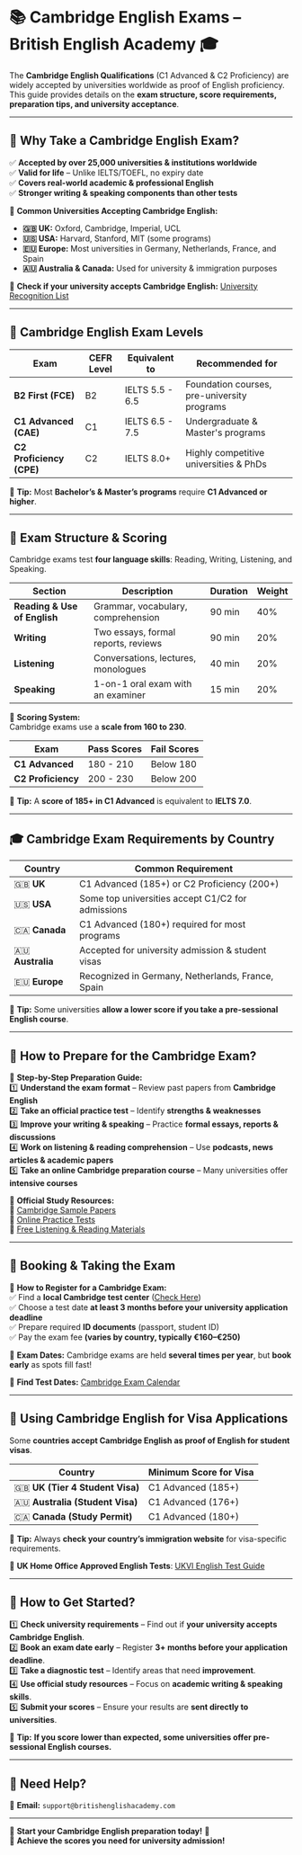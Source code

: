 # 📚 Cambridge English Exams – British English Academy 🎓  

The **Cambridge English Qualifications** (C1 Advanced & C2 Proficiency) are widely accepted by universities worldwide as proof of English proficiency.  
This guide provides details on the **exam structure, score requirements, preparation tips, and university acceptance**.

---

## 📌 Why Take a Cambridge English Exam?  
✅ **Accepted by over 25,000 universities & institutions worldwide**  
✅ **Valid for life** – Unlike IELTS/TOEFL, no expiry date  
✅ **Covers real-world academic & professional English**  
✅ **Stronger writing & speaking components than other tests**  

📌 **Common Universities Accepting Cambridge English:**  
- **🇬🇧 UK:** Oxford, Cambridge, Imperial, UCL  
- **🇺🇸 USA:** Harvard, Stanford, MIT (some programs)  
- **🇪🇺 Europe:** Most universities in Germany, Netherlands, France, and Spain  
- **🇦🇺 Australia & Canada:** Used for university & immigration purposes  

🔗 **Check if your university accepts Cambridge English:** [University Recognition List](https://www.cambridgeenglish.org/recognition)  

---

## 🎯 **Cambridge English Exam Levels**
| Exam | CEFR Level | Equivalent to | Recommended for |
|------|-----------|--------------|----------------|
| **B2 First (FCE)** | B2 | IELTS 5.5 - 6.5 | Foundation courses, pre-university programs |
| **C1 Advanced (CAE)** | C1 | IELTS 6.5 - 7.5 | Undergraduate & Master's programs |
| **C2 Proficiency (CPE)** | C2 | IELTS 8.0+ | Highly competitive universities & PhDs |

📌 **Tip:** Most **Bachelor’s & Master’s programs** require **C1 Advanced or higher**.  

---

## 📝 **Exam Structure & Scoring**
Cambridge exams test **four language skills**: Reading, Writing, Listening, and Speaking.

| Section | Description | Duration | Weight |
|---------|------------|----------|--------|
| **Reading & Use of English** | Grammar, vocabulary, comprehension | 90 min | 40% |
| **Writing** | Two essays, formal reports, reviews | 90 min | 20% |
| **Listening** | Conversations, lectures, monologues | 40 min | 20% |
| **Speaking** | 1-on-1 oral exam with an examiner | 15 min | 20% |

📌 **Scoring System:**  
Cambridge exams use a **scale from 160 to 230**.  

| Exam | Pass Scores | Fail Scores |
|------|------------|------------|
| **C1 Advanced** | 180 - 210 | Below 180 |
| **C2 Proficiency** | 200 - 230 | Below 200 |

📌 **Tip:** A **score of 185+ in C1 Advanced** is equivalent to **IELTS 7.0**.  

---

## 🎓 **Cambridge Exam Requirements by Country**
| Country | Common Requirement |
|---------|--------------------|
| 🇬🇧 **UK** | C1 Advanced (185+) or C2 Proficiency (200+) |
| 🇺🇸 **USA** | Some top universities accept C1/C2 for admissions |
| 🇨🇦 **Canada** | C1 Advanced (180+) required for most programs |
| 🇦🇺 **Australia** | Accepted for university admission & student visas |
| 🇪🇺 **Europe** | Recognized in Germany, Netherlands, France, Spain |

📌 **Tip:** Some universities **allow a lower score if you take a pre-sessional English course**.  

---

## 📖 **How to Prepare for the Cambridge Exam?**
📌 **Step-by-Step Preparation Guide:**  
1️⃣ **Understand the exam format** – Review past papers from **Cambridge English**  
2️⃣ **Take an official practice test** – Identify **strengths & weaknesses**  
3️⃣ **Improve your writing & speaking** – Practice **formal essays, reports & discussions**  
4️⃣ **Work on listening & reading comprehension** – Use **podcasts, news articles & academic papers**  
5️⃣ **Take an online Cambridge preparation course** – Many universities offer **intensive courses**  

📌 **Official Study Resources:**  
🔗 [Cambridge Sample Papers](https://www.cambridgeenglish.org/exams-and-tests/advanced/preparation/)  
🔗 [Online Practice Tests](https://www.examenglish.com/CAE/index.php)  
🔗 [Free Listening & Reading Materials](https://www.flo-joe.co.uk/)  

---

## 🎫 **Booking & Taking the Exam**
📌 **How to Register for a Cambridge Exam:**  
✅ Find a **local Cambridge test center** ([Check Here](https://www.cambridgeenglish.org/find-a-centre/))  
✅ Choose a test date **at least 3 months before your university application deadline**  
✅ Prepare required **ID documents** (passport, student ID)  
✅ Pay the exam fee **(varies by country, typically €160–€250)**  

📌 **Exam Dates:** Cambridge exams are held **several times per year**, but **book early** as spots fill fast!  

🔗 **Find Test Dates:** [Cambridge Exam Calendar](https://www.cambridgeenglish.org/exams-and-tests/exam-dates/)  

---

## 🛂 **Using Cambridge English for Visa Applications**
Some **countries accept Cambridge English as proof of English for student visas**.  

| Country | Minimum Score for Visa |
|---------|-----------------------|
| 🇬🇧 **UK (Tier 4 Student Visa)** | C1 Advanced (185+) |
| 🇦🇺 **Australia (Student Visa)** | C1 Advanced (176+) |
| 🇨🇦 **Canada (Study Permit)** | C1 Advanced (180+) |

📌 **Tip:** Always **check your country’s immigration website** for visa-specific requirements.  

🔗 **UK Home Office Approved English Tests**: [UKVI English Test Guide](https://www.gov.uk/guidance/prove-your-english-language-abilities-with-a-secure-english-language-test-selt)  


---

## 🚀 How to Get Started?  
1️⃣ **Check university requirements** – Find out if **your university accepts Cambridge English**.  
2️⃣ **Book an exam date early** – Register **3+ months before your application deadline**.  
3️⃣ **Take a diagnostic test** – Identify areas that need **improvement**.  
4️⃣ **Use official study resources** – Focus on **academic writing & speaking skills**.  
5️⃣ **Submit your scores** – Ensure your results are **sent directly to universities**.  

📌 **Tip:** **If you score lower than expected, some universities offer pre-sessional English courses.**  

---

## 📩 Need Help?  
📧 **Email:** `support@britishenglishacademy.com`  

---

🎉 **Start your Cambridge English preparation today!** 🚀  
🔗 **Achieve the scores you need for university admission!**

